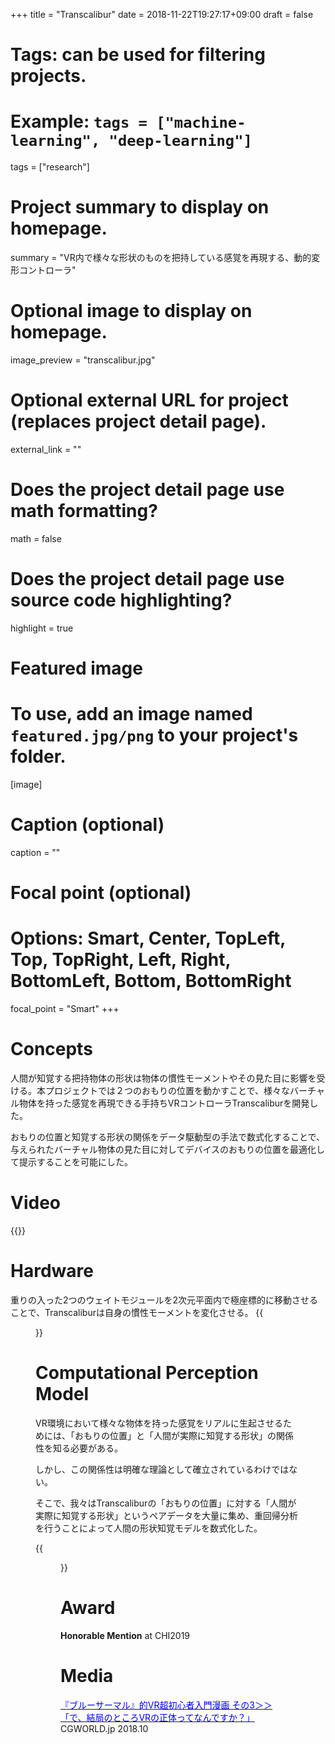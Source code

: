 +++
title = "Transcalibur"
date = 2018-11-22T19:27:17+09:00
draft = false

# Tags: can be used for filtering projects.
# Example: `tags = ["machine-learning", "deep-learning"]`
tags = ["research"]

# Project summary to display on homepage.
summary = "VR内で様々な形状のものを把持している感覚を再現する、動的変形コントローラ"

# Optional image to display on homepage.
image_preview = "transcalibur.jpg"

# Optional external URL for project (replaces project detail page).
external_link = ""

# Does the project detail page use math formatting?
math = false

# Does the project detail page use source code highlighting?
highlight = true

# Featured image
# To use, add an image named `featured.jpg/png` to your project's folder. 
[image]
  # Caption (optional)
  caption = ""
  
  # Focal point (optional)
  # Options: Smart, Center, TopLeft, Top, TopRight, Left, Right, BottomLeft, Bottom, BottomRight
  focal_point = "Smart"
+++
# Concepts
人間が知覚する把持物体の形状は物体の慣性モーメントやその見た目に影響を受ける。本プロジェクトでは２つのおもりの位置を動かすことで、様々なバーチャル物体を持った感覚を再現できる手持ちVRコントローラTranscaliburを開発した。

おもりの位置と知覚する形状の関係をデータ駆動型の手法で数式化することで、与えられたバーチャル物体の見た目に対してデバイスのおもりの位置を最適化して提示することを可能にした。

# Video
{{<youtube OiSbn6D5kwA>}}

# Hardware 
重りの入った2つのウェイトモジュールを2次元平面内で極座標的に移動させることで、Transcaliburは自身の慣性モーメントを変化させる。
{{<figure src="/img/transform.gif">}} 

# Computational Perception Model
VR環境において様々な物体を持った感覚をリアルに生起させるためには、「おもりの位置」と「人間が実際に知覚する形状」の関係性を知る必要がある。

しかし、この関係性は明確な理論として確立されているわけではない。

そこで、我々はTranscaliburの「おもりの位置」に対する「人間が実際に知覚する形状」というペアデータを大量に集め、重回帰分析を行うことによって人間の形状知覚モデルを数式化した。

{{<figure src="/img/approach.png">}} 


# Award
**Honorable Mention** at CHI2019
# Media
[<font color="blue">『ブルーサーマル』的VR超初心者入門漫画 その3＞＞「で、結局のところVRの正体ってなんですか？」</font>](https://cgworld.jp/feature/201810-thermal-03.html) CGWORLD.jp 2018.10
